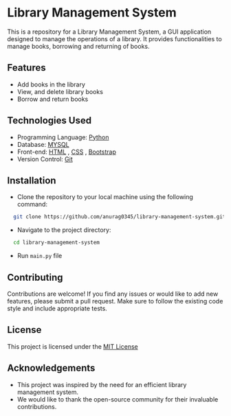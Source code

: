 
# Library Management System

This is a repository for a Library Management System, a GUI application designed to manage the operations of a library. It provides functionalities to manage books, borrowing and returning of books.

## Features

- Add books in the library
- View, and delete library books
- Borrow and return books


## Technologies Used

- Programming Language: [Python](https://www.python.org/)
- Database: [MYSQL](https://www.mysql.com/)
- Front-end: [HTML](https://developer.mozilla.org/en-US/docs/Web/HTML) , [CSS](https://developer.mozilla.org/en-US/docs/Web/CSS) , [Bootstrap](https://getbootstrap.com/)
- Version Control: [Git](https://git-scm.com/)


## Installation

- Clone the repository to your local machine using the following command:

```bash
  git clone https://github.com/anurag0345/library-management-system.git

```
- Navigate to the project directory:

```bash
  cd library-management-system
```
- Run ```main.py``` file
## Contributing

Contributions are welcome! If you find any issues or would like to add new features, please submit a pull request. Make sure to follow the existing code style and include appropriate tests.


## License

This project is licensed under the [MIT License](https://choosealicense.com/licenses/mit/)


## Acknowledgements

- This project was inspired by the need for an efficient library management system.
- We would like to thank the open-source community for their invaluable contributions.

